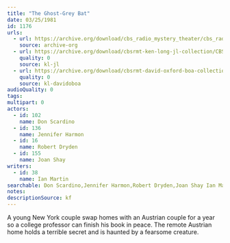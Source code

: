 ```yaml
---
title: "The Ghost-Grey Bat"
date: 03/25/1981
id: 1176
urls: 
  - url: https://archive.org/download/cbs_radio_mystery_theater/cbs_radio_mystery_theater-1151-1200.zip/cbs_radio_mystery_theater-1151-1200%2Fcbsrmt_1176_the_ghost_grey_bat.mp3
    source: archive-org
  - url: https://archive.org/download/cbsrmt-ken-long-jl-collection/CBSRMT - 810325 1176 The Ghost-Grey Bat_jl.mp3
    quality: 0
    source: kl-jl
  - url: https://archive.org/download/cbsrmt-david-oxford-boa-collection/CBSRMT-810325-1176-The-Ghost-Grey-Bat-(128-44)_KQV-{BoA}.mp3
    quality: 0
    source: kl-davidoboa
audioQuality: 0
tags: 
multipart: 0
actors:  
  - id: 102
    name: Don Scardino  
  - id: 136
    name: Jennifer Harmon  
  - id: 16
    name: Robert Dryden  
  - id: 155
    name: Joan Shay
writers:  
  - id: 38
    name: Ian Martin
searchable: Don Scardino,Jennifer Harmon,Robert Dryden,Joan Shay Ian Martin
notes: 
descriptionSource: kf
---
```

A young New York couple swap homes with an Austrian couple for a year so a college professor can finish his book in peace. The remote Austrian home holds a terrible secret and is haunted by a fearsome creature.
